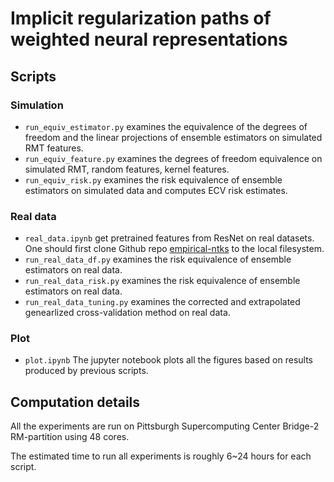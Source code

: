 # Implicit regularization paths of weighted neural representations

## Scripts

### Simulation
- `run_equiv_estimator.py` examines the equivalence of the degrees of freedom and the linear projections of ensemble estimators on simulated RMT features.
- `run_equiv_feature.py` examines the degrees of freedom equivalence on simulated RMT, random features, kernel features.
- `run_equiv_risk.py` examines the risk equivalence of ensemble estimators on simulated data and computes ECV risk estimates.

### Real data

- `real_data.ipynb` get pretrained features from ResNet on real datasets. One should first clone Github repo [empirical-ntks](https://github.com/aw31/empirical-ntks) to the local filesystem. 
- `run_real_data_df.py` examines the risk equivalence of ensemble estimators on real data.
- `run_real_data_risk.py` examines the risk equivalence of ensemble estimators on real data.
- `run_real_data_tuning.py` examines the corrected and extrapolated genearlized cross-validation method on real data.

### Plot
- `plot.ipynb` The jupyter notebook plots all the figures based on results produced by previous scripts.

## Computation details

All the experiments are run on Pittsburgh Supercomputing Center Bridge-2 RM-partition using 48 cores.

The estimated time to run all experiments is roughly 6~24 hours for each script.

